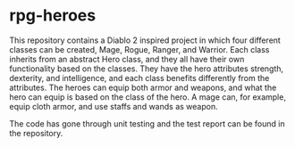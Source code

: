# rpg-heroes

This repository contains a Diablo 2 inspired project in which four different classes can be created, Mage, Rogue, Ranger, and Warrior. Each class inherits from an abstract Hero class, and they all have their own functionality based on the classes. They have the hero attributes strength, dexterity, and intelligence, and each class benefits differently from the attributes. The heroes can equip both armor and weapons, and what the hero can equip is based on the class of the hero. A mage can, for example, equip cloth armor, and use staffs and wands as weapon. 

The code has gone through unit testing and the test report can be found in the repository.
